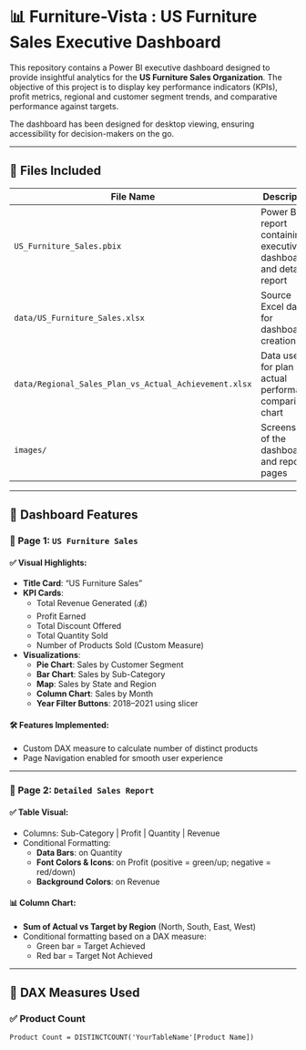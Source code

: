 # 📊 Furniture-Vista : US Furniture Sales Executive Dashboard

This repository contains a Power BI executive dashboard designed to provide insightful analytics for the **US Furniture Sales Organization**. The objective of this project is to display key performance indicators (KPIs), profit metrics, regional and customer segment trends, and comparative performance against targets.

The dashboard has been designed for desktop viewing, ensuring accessibility for decision-makers on the go.

---

## 📁 Files Included

| File Name | Description |
|-----------|-------------|
| `US_Furniture_Sales.pbix` | Power BI report containing executive dashboard and detailed report |
| `data/US_Furniture_Sales.xlsx` | Source Excel data for dashboard creation |
| `data/Regional_Sales_Plan_vs_Actual_Achievement.xlsx` | Data used for plan vs. actual performance comparison chart |
| `images/` | Screenshots of the dashboard and report pages |

---

## 📌 Dashboard Features

### 📍 Page 1: `US Furniture Sales`

#### ✅ Visual Highlights:
- **Title Card**: “US Furniture Sales”
- **KPI Cards**:
  - Total Revenue Generated (💰)
  - Profit Earned
  - Total Discount Offered
  - Total Quantity Sold
  - Number of Products Sold (Custom Measure)
- **Visualizations**:
  - **Pie Chart**: Sales by Customer Segment
  - **Bar Chart**: Sales by Sub-Category
  - **Map**: Sales by State and Region
  - **Column Chart**: Sales by Month
  - **Year Filter Buttons**: 2018–2021 using slicer

#### 🛠️ Features Implemented:
- Custom DAX measure to calculate number of distinct products
- Page Navigation enabled for smooth user experience

---

### 📍 Page 2: `Detailed Sales Report`

#### ✅ Table Visual:
- Columns: Sub-Category | Profit | Quantity | Revenue
- Conditional Formatting:
  - **Data Bars**: on Quantity
  - **Font Colors & Icons**: on Profit (positive = green/up; negative = red/down)
  - **Background Colors**: on Revenue

#### 📊 Column Chart:
- **Sum of Actual vs Target by Region** (North, South, East, West)
- Conditional formatting based on a DAX measure:
  - Green bar = Target Achieved
  - Red bar = Target Not Achieved

---

## 🔧 DAX Measures Used

### ✅ Product Count
```DAX
Product Count = DISTINCTCOUNT('YourTableName'[Product Name])
